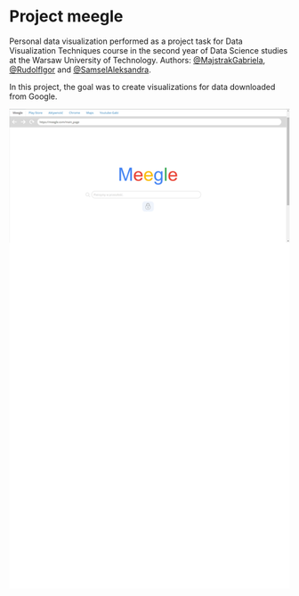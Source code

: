 # Project meegle

Personal data visualization performed as a project task for Data Visualization Techniques course in the second year of Data Science studies at the Warsaw University of Technology. Authors: [@MajstrakGabriela](https://github.com/GabrielaMajstrak), [@RudolfIgor](https://github.com/IgorRudolf) and [@SamselAleksandra](https://github.com/samselA).

In this project, the goal was to create visualizations for data downloaded from Google.


<div align="center">
  <img src="kody/meegle_graphics.png" width="600"/>
</div>

